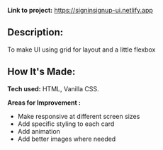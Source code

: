 **Link to project:** https://signinsignup-ui.netlify.app

## Description:
To make UI using grid for layout and a little flexbox

## How It's Made:

**Tech used:** HTML, Vanilla CSS.

**Areas for Improvement :**
<ul>
  <li> Make responsive at different screen sizes</li>
  <li> Add specific styling to each card</li>
  <li> Add animation</li>
  <li> Add better images where needed</li>
</ul>
